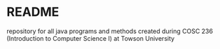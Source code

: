# README
repository for all java programs and methods created during COSC 236 (Introduction to Computer Science I) at Towson University 
